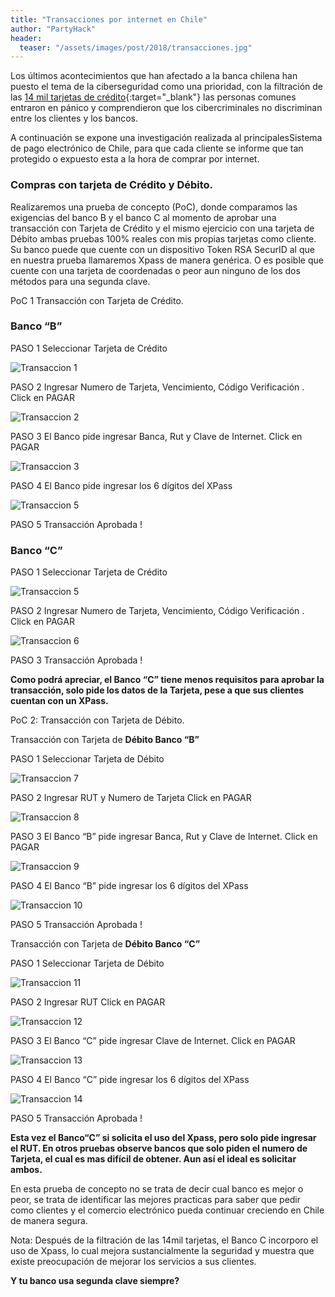```yaml
---
title: "Transacciones por internet en Chile"
author: "PartyHack"
header: 
  teaser: "/assets/images/post/2018/transacciones.jpg"
---
```


Los últimos acontecimientos que han afectado a la banca chilena han puesto el tema de la ciberseguridad como una prioridad, con la filtración de las [14 mil tarjetas de crédito](https://www.biobiochile.cl/noticias/nacional/chile/2018/07/25/hackers-filtran-documento-con-14-mil-tarjetas-de-credito-de-clientes-de-bancos-chilenos.shtml){:target="_blank"} las personas comunes entraron en pánico y comprendieron que los cibercriminales no discriminan entre los clientes y los bancos.

A continuación se expone una investigación realizada al principalesSistema de pago electrónico de Chile, para que cada cliente se informe que tan protegido o expuesto esta a la hora de comprar por internet.

### Compras con tarjeta de Crédito y Débito.

Realizaremos una prueba de concepto (PoC), donde comparamos las exigencias del banco B y el banco C al momento de aprobar una transacción con Tarjeta de Crédito y el mismo ejercicio con una tarjeta de Débito ambas pruebas 100% reales con mis propias tarjetas como cliente.
Su banco puede que cuente con un dispositivo Token RSA SecurID al que en nuestra prueba llamaremos Xpass de manera genérica. O es posible que cuente con una tarjeta de coordenadas o peor aun ninguno de los dos métodos para una segunda clave.

PoC 1 Transacción con Tarjeta de Crédito.

### Banco “B”

PASO 1 Seleccionar Tarjeta de Crédito

![Transaccion 1](/assets/images/post/2018/transacciones-B1.png)

PASO 2 Ingresar Numero de Tarjeta, Vencimiento, Código Verificación . Click en PAGAR

![Transaccion 2](/assets/images/post/2018/transacciones-B2.png)

PASO 3 El Banco pide ingresar Banca, Rut y Clave de Internet. Click en PAGAR

![Transaccion 3](/assets/images/post/2018/transacciones-B3.png)

PASO 4 El Banco pide ingresar los 6 dígitos del XPass

![Transaccion 5](/assets/images/post/2018/transacciones-B4.png)

PASO 5 Transacción Aprobada !

### Banco “C”

PASO 1 Seleccionar Tarjeta de Crédito

![Transaccion 5](/assets/images/post/2018/transacciones-B1.png)

PASO 2 Ingresar Numero de Tarjeta, Vencimiento, Código Verificación . Click en PAGAR

![Transaccion 6](/assets/images/post/2018/transacciones-C2.png)

PASO 3 Transacción Aprobada !

**Como podrá apreciar, el Banco “C” tiene menos requisitos para aprobar la transacción, solo pide los datos de la Tarjeta, pese a que sus clientes cuentan con un XPass.**

PoC 2: Transacción con Tarjeta de Débito.

Transacción con Tarjeta de **Débito Banco “B”**

PASO 1 Seleccionar Tarjeta de Débito

![Transaccion 7](/assets/images/post/2018/transacciones-B1.png)

PASO 2 Ingresar RUT y Numero de Tarjeta Click en PAGAR

![Transaccion 8](/assets/images/post/2018/transacciones-D2.png)

PASO 3 El Banco “B” pide ingresar Banca, Rut y Clave de Internet. Click en PAGAR

![Transaccion 9](/assets/images/post/2018/transacciones-D3.png)

PASO 4 El Banco “B” pide ingresar los 6 dígitos del XPass

![Transaccion 10](/assets/images/post/2018/transacciones-D4.png)

PASO 5 Transacción Aprobada !

Transacción con Tarjeta de **Débito Banco “C”**

PASO 1 Seleccionar Tarjeta de Débito

![Transaccion 11](/assets/images/post/2018/transacciones-B1.png)

PASO 2 Ingresar RUT Click en PAGAR

![Transaccion 12](/assets/images/post/2018/transacciones-E2.png)

PASO 3 El Banco “C” pide ingresar Clave de Internet. Click en PAGAR

![Transaccion 13](/assets/images/post/2018/transacciones-E3.png)

PASO 4 El Banco “C” pide ingresar los 6 dígitos del XPass

![Transaccion 14](/assets/images/post/2018/transacciones-E4.png)

PASO 5 Transacción Aprobada !

**Esta vez el Banco“C” si solicita el uso del Xpass, pero solo pide ingresar el RUT. En otros pruebas observe bancos que solo piden el numero de Tarjeta, el cual es mas difícil de obtener. Aun así el ideal es solicitar ambos.**

En esta prueba de concepto no se trata de decir cual banco es mejor o peor, se trata de identificar las mejores practicas para saber que pedir como clientes y el comercio electrónico pueda continuar creciendo en Chile de manera segura.

Nota: Después de la filtración de las 14mil tarjetas, el Banco C incorporo el uso de Xpass, lo cual mejora sustancialmente la seguridad y muestra que existe preocupación de mejorar los servicios a sus clientes.

**Y tu banco usa segunda clave siempre?**
